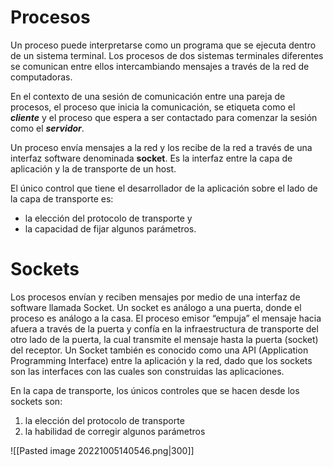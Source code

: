 # Procesos

Un proceso puede interpretarse como un programa que se ejecuta dentro de un sistema terminal. Los procesos de dos sistemas terminales diferentes se comunican entre ellos intercambiando mensajes a través de la red de computadoras.

En el contexto de una sesión de comunicación entre una pareja de procesos, el proceso que inicia la comunicación, se etiqueta como el **_cliente_** y el proceso que espera a ser contactado para comenzar la sesión como el **_servidor_**.

Un proceso envía mensajes a la red y los recibe de la red a través de una interfaz software denominada **socket**. Es la interfaz entre la capa de aplicación y la de transporte de un host.

El único control que tiene el desarrollador de la aplicación sobre el lado de la capa de transporte es: 
- la elección del protocolo de transporte y
- la capacidad de fijar algunos parámetros.

# Sockets

Los procesos envían y reciben mensajes por medio de una interfaz de software llamada Socket. Un socket es análogo a una puerta, donde el proceso es análogo a la casa. El proceso emisor “empuja” el mensaje hacia afuera a través de la puerta y confía en la infraestructura de transporte del otro lado de la puerta, la cual transmite el mensaje hasta la puerta (socket) del receptor. Un Socket también es conocido como una API (Application Programming Interface) entre la aplicación y la red, dado que los sockets son las interfaces con las cuales son construidas las aplicaciones. 

En la capa de transporte, los únicos controles que se hacen desde los sockets son:
1. la elección del protocolo de transporte
2. la habilidad de corregir algunos parámetros

![[Pasted image 20221005140546.png|300]]